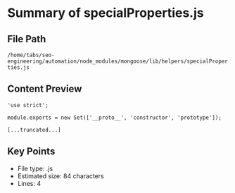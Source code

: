 # Summary of specialProperties.js
  
## File Path
`/home/tabs/seo-engineering/automation/node_modules/mongoose/lib/helpers/specialProperties.js`

## Content Preview
```
'use strict';

module.exports = new Set(['__proto__', 'constructor', 'prototype']);

[...truncated...]
```

## Key Points
- File type: .js
- Estimated size: 84 characters
- Lines: 4
